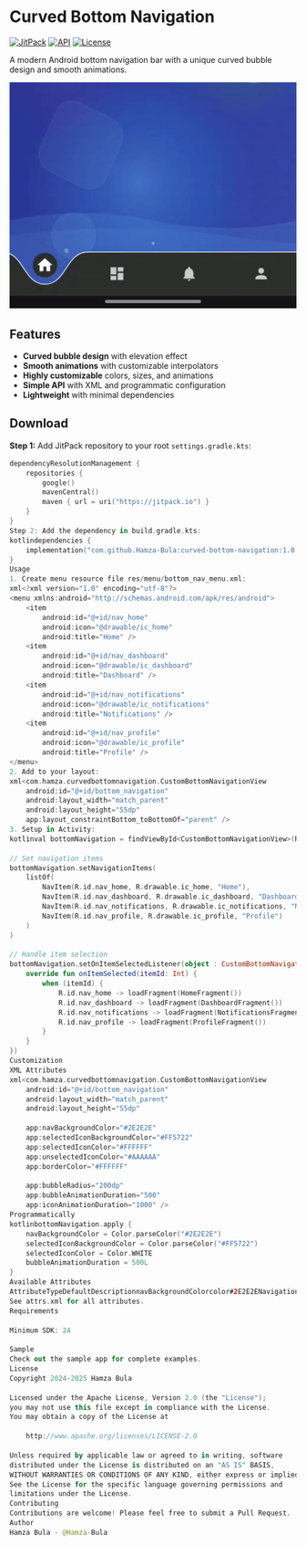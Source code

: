 # Curved Bottom Navigation

[![JitPack](https://jitpack.io/v/Hamza-Bula/curved-bottom-navigation.svg)](https://jitpack.io/#Hamza-Bula/curved-bottom-navigation)
[![API](https://img.shields.io/badge/API-24%2B-brightgreen.svg?style=flat)](https://android-arsenal.com/api?level=24)
[![License](https://img.shields.io/badge/License-Apache%202.0-blue.svg)](LICENSE)

A modern Android bottom navigation bar with a unique curved bubble design and smooth animations.

![Demo](art/demo.gif)

## Features

- **Curved bubble design** with elevation effect
- **Smooth animations** with customizable interpolators  
- **Highly customizable** colors, sizes, and animations
- **Simple API** with XML and programmatic configuration
- **Lightweight** with minimal dependencies

## Download

**Step 1:** Add JitPack repository to your root `settings.gradle.kts`:
```kotlin
dependencyResolutionManagement {
    repositories {
        google()
        mavenCentral()
        maven { url = uri("https://jitpack.io") }
    }
}
Step 2: Add the dependency in build.gradle.kts:
kotlindependencies {
    implementation("com.github.Hamza-Bula:curved-bottom-navigation:1.0.0")
}
Usage
1. Create menu resource file res/menu/bottom_nav_menu.xml:
xml<?xml version="1.0" encoding="utf-8"?>
<menu xmlns:android="http://schemas.android.com/apk/res/android">
    <item
        android:id="@+id/nav_home"
        android:icon="@drawable/ic_home"
        android:title="Home" />
    <item
        android:id="@+id/nav_dashboard"
        android:icon="@drawable/ic_dashboard"
        android:title="Dashboard" />
    <item
        android:id="@+id/nav_notifications"
        android:icon="@drawable/ic_notifications"
        android:title="Notifications" />
    <item
        android:id="@+id/nav_profile"
        android:icon="@drawable/ic_profile"
        android:title="Profile" />
</menu>
2. Add to your layout:
xml<com.hamza.curvedbottomnavigation.CustomBottomNavigationView
    android:id="@+id/bottom_navigation"
    android:layout_width="match_parent"
    android:layout_height="55dp"
    app:layout_constraintBottom_toBottomOf="parent" />
3. Setup in Activity:
kotlinval bottomNavigation = findViewById<CustomBottomNavigationView>(R.id.bottom_navigation)

// Set navigation items
bottomNavigation.setNavigationItems(
    listOf(
        NavItem(R.id.nav_home, R.drawable.ic_home, "Home"),
        NavItem(R.id.nav_dashboard, R.drawable.ic_dashboard, "Dashboard"),
        NavItem(R.id.nav_notifications, R.drawable.ic_notifications, "Notifications"),
        NavItem(R.id.nav_profile, R.drawable.ic_profile, "Profile")
    )
)

// Handle item selection
bottomNavigation.setOnItemSelectedListener(object : CustomBottomNavigationView.OnItemSelectedListener {
    override fun onItemSelected(itemId: Int) {
        when (itemId) {
            R.id.nav_home -> loadFragment(HomeFragment())
            R.id.nav_dashboard -> loadFragment(DashboardFragment())
            R.id.nav_notifications -> loadFragment(NotificationsFragment())
            R.id.nav_profile -> loadFragment(ProfileFragment())
        }
    }
})
Customization
XML Attributes
xml<com.hamza.curvedbottomnavigation.CustomBottomNavigationView
    android:id="@+id/bottom_navigation"
    android:layout_width="match_parent"
    android:layout_height="55dp"
    
    app:navBackgroundColor="#2E2E2E"
    app:selectedIconBackgroundColor="#FF5722"
    app:selectedIconColor="#FFFFFF"
    app:unselectedIconColor="#AAAAAA"
    app:borderColor="#FFFFFF"
    
    app:bubbleRadius="200dp"
    app:bubbleAnimationDuration="500"
    app:iconAnimationDuration="1000" />
Programmatically
kotlinbottomNavigation.apply {
    navBackgroundColor = Color.parseColor("#2E2E2E")
    selectedIconBackgroundColor = Color.parseColor("#FF5722")
    selectedIconColor = Color.WHITE
    bubbleAnimationDuration = 500L
}
Available Attributes
AttributeTypeDefaultDescriptionnavBackgroundColorcolor#2E2E2ENavigation bar backgroundselectedIconBackgroundColorcolor#2E2E2ESelected icon backgroundselectedIconColorcolor#FFFFFFSelected icon tintunselectedIconColorcolor#CCCCCCUnselected icon tintbubbleRadiusdimension200dpBubble sizeselectedIconSizedimension68dpSelected icon sizeunselectedIconSizedimension64dpUnselected icon sizebubbleAnimationDurationinteger500Animation duration (ms)
See attrs.xml for all attributes.
Requirements

Minimum SDK: 24

Sample
Check out the sample app for complete examples.
License
Copyright 2024-2025 Hamza Bula

Licensed under the Apache License, Version 2.0 (the "License");
you may not use this file except in compliance with the License.
You may obtain a copy of the License at

    http://www.apache.org/licenses/LICENSE-2.0

Unless required by applicable law or agreed to in writing, software
distributed under the License is distributed on an "AS IS" BASIS,
WITHOUT WARRANTIES OR CONDITIONS OF ANY KIND, either express or implied.
See the License for the specific language governing permissions and
limitations under the License.
Contributing
Contributions are welcome! Please feel free to submit a Pull Request.
Author
Hamza Bula - @Hamza-Bula
